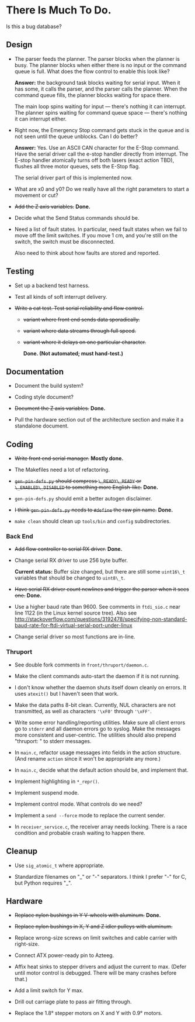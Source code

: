 # There Is Much To Do.

Is this a bug database?


## Design


* The parser feeds the planner.  The parser blocks when the planner is
  busy.  The planner blocks when either there is no input or the
  command queue is full.  What does the flow control to enable this
  look like?

  **Answer:** the background task blocks waiting for serial input.
  When it has some, it calls the parser, and the parser calls the
  planner.  When the command queue fills, the planner blocks waiting
  for space there.

  The main loop spins waiting for input &mdash; there's nothing it can
  interrupt.  The planner spins waiting for command queue space
  &mdash; there's nothing it can interrupt either.


* Right now, the Emergency Stop command gets stuck in the queue and is
  not seen until the queue unblocks.  Can I do better?

  **Answer:** Yes.  Use an ASCII CAN character for the E-Stop command.
  Have the serial driver call the e-stop handler directly from
  interrupt.  The E-stop handler atomically turns off both lasers
  (exact action TBD), flushes all three motor queues, sets the E-Stop
  flag.

  The serial driver part of this is implemented now.


* What are x0 and y0?  Do we really have all the right parameters to
  start a movement or cut?


* <strike>Add the Z axis variables.</strike> **Done.**


* Decide what the Send Status commands should be.


* Need a list of fault  states.  In particular, need fault states when
  we  fail to move  off the  limit switches.   If you  move 1  cm, and
  you're still on the switch, the switch must be disconnected.

  Also need to think about how faults are stored and reported.


## Testing

+ Set up a backend test harness.

* Test all kinds of soft interrupt delivery.

+ <strike>Write a cat test.  Test serial reliability and flow control.

  - variant where front end sends data sporadically.
  - variant where data streams through full speed.
  - variant where it delays on one particular character.

    </strike>  **Done.  (Not automated; must hand-test.)**


## Documentation

* Document the build system?

* Coding style document?

* <strike>Document the Z axis variables.</strike>  **Done.**

* Pull the hardware section out of the architecture section and make
  it a standalone document.


## Coding

* <strike>Write front end serial manager.</strike> **Mostly done.**

* The Makefiles need a lot of refactoring.

* <strike>`gen-pin-defs.py` should compress `\_READY\_READY` or
  `\_ENABLED\_DISABLED` to something more English-like.</strike>
  **Done.**
  
* `gen-pin-defs.py` should emit a better autogen disclaimer.

* <strike>I think `gen-pin-defs.py` needs to `#define` the raw pin name.</strike>  **Done.**

* `make clean` should clean up `tools/bin` and `config` subdirectories.


### Back End

* <strike>Add flow controller to serial RX driver.</strike> **Done.**

* Change serial RX driver to use 256 byte buffer.

    **Current status:** Buffer size changed, but there are still some `uint16\_t` variables that should be changed to `uint8\_t`.

* <strike>Have serial RX driver count newlines and trigger the parser
  when it sees one.</strike> **Done.**

* Use a higher baud rate than 9600.  See comments in `ftdi_sio.c` near
  line 1122 (in the Linux kernel source tree).  Also see
  http://stackoverflow.com/questions/3192478/specifying-non-standard-baud-rate-for-ftdi-virtual-serial-port-under-linux

* Change serial driver so most functions are in-line.


### Thruport

* See double fork comments in `front/thruport/daemon.c`.

* Make the client commands auto-start the daemon if it is not running.

* I don't know whether the daemon shuts itself down cleanly on errors.
  It uses `atexit()` but I haven't seen that work.

* Make the data paths 8-bit clean.  Currently, NUL characters are not
  transmitted, as well as characters `'\xF0'` through `'\xFF'`.

* Write some error handling/reporting utilities.  Make sure all client
  errors go to `stderr` and all daemon errors go to syslog.  Make the
  messages more consistent and user-centric.  The utilities should also
  prepend "thruport: " to stderr messages.

* In `main.c`, refactor usage messages into fields in the action
  structure.  (And rename `action` since it won't be appropriate any
  more.)

* In `main.c`, decide what the default action should be, and implement
  that.

* Implement highlighting in `*_repr()`.

* Implement suspend mode.

* Implement control mode.  What controls do we need?

* Implement a `send --force` mode to replace the current sender.

* In `receiver_service.c`, the receiver array needs locking.  There is
  a race condition and probable crash waiting to happen there.

## Cleanup

* Use `sig_atomic_t` where appropriate.

* Standardize filenames on "\_" or "-" separators.  I think I prefer
  "-" for C, but Python requires "\_".


## Hardware

* <strike>Replace nylon bushings in Y V-wheels with aluminum.</strike>
    **Done.**

* <strike>Replace nylon bushings in X, Y and Z idler pulleys with
  aluminum.</strike>

* Replace wrong-size screws on limit switches and cable carrier with
  right-size.

* Connect ATX power-ready pin to Azteeg.

* Affix heat sinks to stepper drivers and adjust the current to max.
  (Defer until motor control is debugged.  There will be many crashes
  before that.)

* Add a limit switch for Y max.

* Drill out carriage plate to pass air fitting through.

* Replace the 1.8&deg; stepper motors on X and Y with 0.9&deg; motors.
